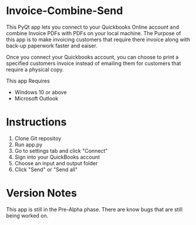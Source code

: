 # Invoice-Combine-Send

This PyQt app lets you connect to your Quickbooks Online account and combine Invoice PDFs with PDFs on your local machine. The Purpose of this app is to make invoicing customers that require there invoice along with back-up paperwork faster and eaiser.

Once you connect your Quickbooks account, you can choose to print a specified customers invoice instead of emailing them for customers that require a physical copy.

This app Requires
  - Windows 10 or above
  - Microsoft Outlook


# Instructions

1. Clone Git repositoy
2. Run app.py
3. Go to settings tab and click "Connect"
4. Sign into your QuickBooks account
5. Choose an input and output folder
6. Click "Send" or "Send all"

# Version Notes

This app is still in the Pre-Alpha phase. There are know bugs that are still being worked on.

